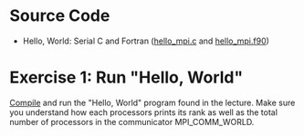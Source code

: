 
# Source Code

- Hello, World: Serial C and Fortran ([hello_mpi.c](hello_mpi.c) and [hello_mpi.f90](hello_mpi.f90)) 

# Exercise 1: Run "Hello, World"

[Compile](https://www.pdc.kth.se/support/documents/software_development/development.html) 
and run the "Hello, World" program found in the lecture. Make sure you understand how each processors prints its rank as well as the total number of processors in the communicator MPI_COMM_WORLD.


